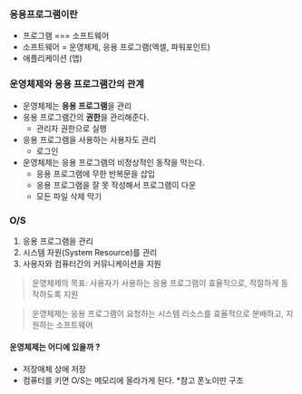 ### 응용프로그램이란
- 프로그램 === 소프트웨어
- 소프트웨어 = 운영체제, 응용 프로그램(엑셀, 파워포인트)
- 애플리케이션 (앱)

### 운영체제와 응용 프로그램간의 관계
- 운영체제는 **응용 프로그램**을 관리
- 응용 프로그램간의 **권한**을 관리해준다.
  - 관리자 권한으로 실행
- 응용 프로그램을 사용하는 사용자도 관리
  - 로그인
- 운영체제는 응용 프로그램의 비정상적인 동작을 막는다.
  - 응용 프로그램에 무한 반복문을 삽입
  - 응용 프로그램을 잘 못 작성해서 프로그램이 다운
  - 모든 파일 삭제 막기

### O/S
1. 응용 프로그램을 관리
2. 시스템 자원(System Resource)를 관리
3. 사용자와 컴퓨터간의 커뮤니케이션을 지원
> 운영체제의 목표: 사용자가 사용하는 응용 프로그램이 효율적으로, 적절하게 동작하도록 지원

> 운영체제는 응용 프로그램이 요청하는 시스템 리소스를 효율적으로 분배하고, 지원하는 소프트웨어

#### 운영체제는 어디에 있을까 ?
- 저장매체 상에 저장
- 컴퓨터를 키면 O/S는 메모리에 올라가게 된다.
*참고 폰노이만 구조
